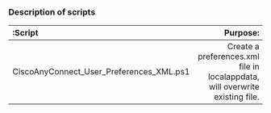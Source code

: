 ### Description of scripts
|:Script|Purpose:|
|:---|---:|
|CiscoAnyConnect_User_Preferences_XML.ps1|Create a preferences.xml file in localappdata, will overwrite existing file. |
